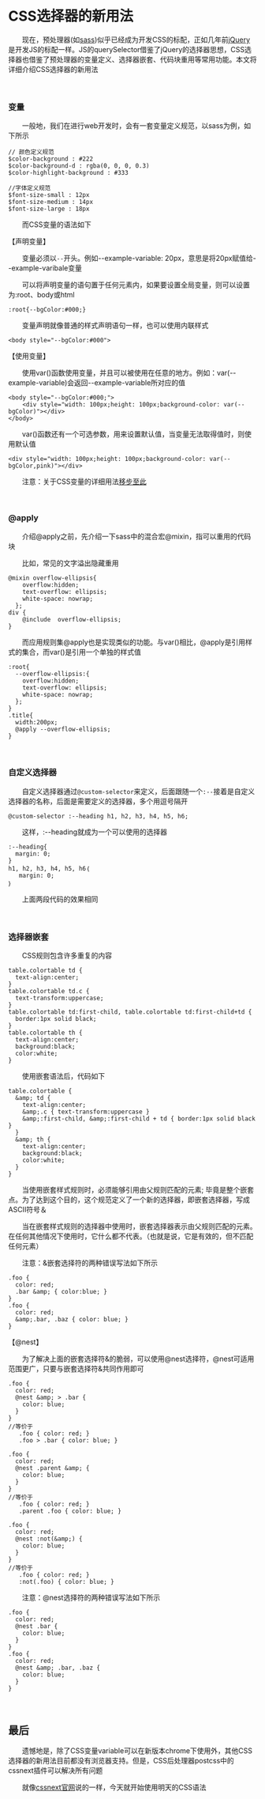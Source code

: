 # CSS选择器的新用法

&emsp;&emsp;现在，预处理器(如[sass](http://www.cnblogs.com/xiaohuochai/p/6242257.html))似乎已经成为开发CSS的标配，正如几年前[jQuery](http://www.cnblogs.com/xiaohuochai/p/6489658.html)是开发JS的标配一样。JS的querySelector借鉴了jQuery的选择器思想，CSS选择器也借鉴了预处理器的变量定义、选择器嵌套、代码块重用等常用功能。本文将详细介绍CSS选择器的新用法

&nbsp;

### 变量

&emsp;&emsp;一般地，我们在进行web开发时，会有一套变量定义规范，以sass为例，如下所示

```
// 颜色定义规范
$color-background : #222
$color-background-d : rgba(0, 0, 0, 0.3)
$color-highlight-background : #333

//字体定义规范
$font-size-small : 12px
$font-size-medium : 14px
$font-size-large : 18px
```

&emsp;&emsp;而CSS变量的语法如下

【声明变量】

&emsp;&emsp;变量必须以`--`开头。例如--example-variable: 20px，意思是将20px赋值给--example-varibale变量

&emsp;&emsp;可以将声明变量的语句置于任何元素内，如果要设置全局变量，则可以设置为:root、body或html

```
:root{--bgColor:#000;}
```

&emsp;&emsp;变量声明就像普通的样式声明语句一样，也可以使用内联样式

```
<body style="--bgColor:#000">
```

【使用变量】

&emsp;&emsp;使用var()函数使用变量，并且可以被使用在任意的地方。例如：var(--example-variable)会返回--example-variable所对应的值

```
<body style="--bgColor:#000;">
    <div style="width: 100px;height: 100px;background-color: var(--bgColor)"></div>    
</body>
```

&emsp;&emsp;var()函数还有一个可选参数，用来设置默认值，当变量无法取得值时，则使用默认值

```
<div style="width: 100px;height: 100px;background-color: var(--bgColor,pink)"></div>   
```

&emsp;&emsp;注意：关于CSS变量的详细用法[移步至此](http://www.cnblogs.com/xiaohuochai/p/7182771.html)

&nbsp;

### @apply

&emsp;&emsp;介绍@apply之前，先介绍一下sass中的混合宏@mixin，指可以重用的代码块

&emsp;&emsp;比如，常见的文字溢出隐藏重用

```
@mixin overflow-ellipsis{
    overflow:hidden;
    text-overflow: ellipsis;
    white-space: nowrap;
  };
div {
    @include  overflow-ellipsis;
}
```

&emsp;&emsp;而应用规则集@apply也是实现类似的功能。与var()相比，@apply是引用样式的集合，而var()是引用一个单独的样式值

```
:root{
  --overflow-ellipsis:{
    overflow:hidden;
    text-overflow: ellipsis;
    white-space: nowrap;
  };
}
.title{
  width:200px;
  @apply --overflow-ellipsis;
}
```

&nbsp;

### 自定义选择器

&emsp;&emsp;自定义选择器通过`@custom-selector`来定义，后面跟随一个`:--`接着是自定义选择器的名称，后面是需要定义的选择器，多个用逗号隔开

```
@custom-selector :--heading h1, h2, h3, h4, h5, h6;
```

&emsp;&emsp;这样，:--heading就成为一个可以使用的选择器

```
:--heading{
  margin: 0;
}
h1, h2, h3, h4, h5, h6｛
   margin: 0; 
｝
```

&emsp;&emsp;上面两段代码的效果相同

&nbsp;

### 选择器嵌套

&emsp;&emsp;CSS规则包含许多重复的内容

```
table.colortable td {
  text-align:center;
}
table.colortable td.c {
  text-transform:uppercase;
}
table.colortable td:first-child, table.colortable td:first-child+td {
  border:1px solid black;
}
table.colortable th {
  text-align:center;
  background:black;
  color:white;
}
```

&emsp;&emsp;使用嵌套语法后，代码如下

```
table.colortable {
  &amp; td {
    text-align:center;
    &amp;.c { text-transform:uppercase }
    &amp;:first-child, &amp;:first-child + td { border:1px solid black }
  }
  &amp; th {
    text-align:center;
    background:black;
    color:white;
  }
}
```

&emsp;&emsp;当使用嵌套样式规则时，必须能够引用由父规则匹配的元素; 毕竟是整个嵌套点。为了达到这个目的，这个规范定义了一个新的选择器，即嵌套选择器，写成ASCII符号＆

&emsp;&emsp;当在嵌套样式规则的选择器中使用时，嵌套选择器表示由父规则匹配的元素。在任何其他情况下使用时，它什么都不代表。（也就是说，它是有效的，但不匹配任何元素）

&emsp;&emsp;注意：&amp;嵌套选择符的两种错误写法如下所示

```
.foo {
  color: red;
  .bar &amp; { color:blue; }
}
.foo {
  color: red;
  &amp;.bar, .baz { color: blue; }
}
```

【@nest】

&emsp;&emsp;为了解决上面的嵌套选择符&amp;的脆弱，可以使用@nest选择符，@nest可适用范围更广，只要与嵌套选择符&amp;共同作用即可

```
.foo {
  color: red;
  @nest &amp; > .bar {
    color: blue;
  }
}
//等价于
   .foo { color: red; }
   .foo > .bar { color: blue; }
   ```
```
.foo {
  color: red;
  @nest .parent &amp; {
    color: blue;
  }
}
//等价于
   .foo { color: red; }
   .parent .foo { color: blue; }
   ```
```
.foo {
  color: red;
  @nest :not(&amp;) {
    color: blue;
  }
}
//等价于
   .foo { color: red; }
   :not(.foo) { color: blue; }
   ```

&emsp;&emsp;注意：@nest选择符的两种错误写法如下所示

```
.foo {
  color: red;
  @nest .bar {
    color: blue;
  }
}
.foo {
  color: red;
  @nest &amp; .bar, .baz {
    color: blue;
  }
}
```

&nbsp;

## 最后

&emsp;&emsp;遗憾地是，除了CSS变量variable可以在新版本chrome下使用外，其他CSS选择器的新用法目前都没有浏览器支持。但是，CSS后处理器postcss中的cssnext插件可以解决所有问题

&emsp;&emsp;就像[cssnext官网](http://cssnext.io/)说的一样，今天就开始使用明天的CSS语法

